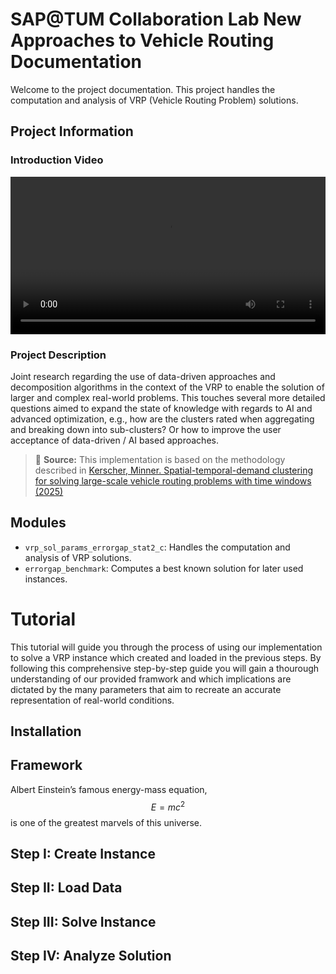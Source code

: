 # SAP@TUM Collaboration Lab New Approaches to Vehicle Routing Documentation

Welcome to the project documentation. This project handles the computation and analysis of VRP (Vehicle Routing Problem) solutions.

## Project Information

### Introduction Video

<div style="width: 100%; height: auto;">
    <video style="width: 100%; height: auto;" controls>
        <source src="https://www.ioc.tum.de/fileadmin/w00bwt/sap-colab/_my_direct_uploads/OptimizationVideo4_final_mit_Untertitel_2.0.mp4" type="video/mp4">
        Your browser does not support the video tag.
    </video>
</div>

### Project Description

Joint research regarding the use of data-driven approaches and decomposition algorithms in the context of the VRP to enable the solution of larger and complex real-world problems. This touches several more detailed questions aimed to expand the state of knowledge with regards to AI and advanced optimization, e.g., how are the clusters rated when aggregating and breaking down into sub-clusters? Or how to improve the user acceptance of data-driven / AI based approaches.

> 📝 **Source:** This implementation is based on the methodology described in [Kerscher, Minner. Spatial-temporal-demand clustering for solving large-scale vehicle routing problems with time windows (2025)](https://arxiv.org/abs/2402.00041#)

## Modules
- `vrp_sol_params_errorgap_stat2_c`: Handles the computation and analysis of VRP solutions.
- `errorgap_benchmark`: Computes a best known solution for later used instances.

# Tutorial

This tutorial will guide you through the process of using our implementation to solve a VRP instance which created and loaded in the previous steps. By following this comprehensive step-by-step guide you will gain a thourough understanding of our provided framwork and which implications are dictated by the many parameters that aim to recreate an accurate representation of real-world conditions. 

## Installation

## Framework 

Albert Einstein’s famous energy-mass equation, $$ E = mc^ 2 $$ is one of the greatest marvels of this universe.

## Step I: Create Instance

## Step II: Load Data

## Step III: Solve Instance

## Step IV: Analyze Solution
